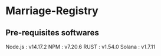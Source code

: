 # Marriage-Registry

## Pre-requisites softwares
Node.js : v14.17.2
NPM     : v7.20.6
RUST    : v1.54.0
Solana  : v1.7.11
